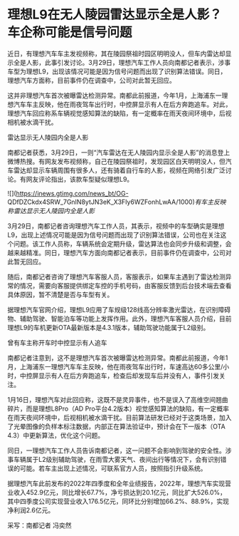 # 理想L9在无人陵园雷达显示全是人影？车企称可能是信号问题

近日，有理想汽车车主发视频称，其在陵园祭祖时园区明明没人，但车内雷达却显示全是人影，此事引发讨论。3月29日，理想汽车工作人员向南都记者表示，涉事车型为理想L9，出现该情况可能是因为信号问题而出现了识别算法错误。同日，理想汽车方面称，目前事件仍在调查中，公司对此暂无回应。

这并非理想汽车首次被曝雷达检测异常。南都此前报道，今年1月，上海浦东一理想汽车车主反映，他在雨夜驾车出行时，中控屏显示有人在后方奔跑追车。对此，理想汽车回应称系车辆视觉感知算法的缺陷，有一定概率在雨天夜间环境中，后视相机被水滴干扰。

雷达显示无人陵园内全是人影

南都记者获悉，3月29日，一则“汽车雷达在无人陵园内显示全是人影”的消息登上微博热搜。有网友发布视频称，自己在陵园祭祖时，发现园区白天明明没人，但汽车雷达却显示车辆周围有很多人，还有骑着自行车的人影，视频在网络引发广泛讨论。有网友评论指出，该款车型疑似理想L9。

![](https://inews.gtimg.com/news_bt/OG-
QDfDZCkdx4SRW_7GnIN8ytJN3eK_X3FIy6WZFonhLwAA/1000)_有车主反映称雷达显示无人陵园内全是人影_

3月29日，南都记者咨询理想汽车工作人员，其表示，视频中的车型确实是理想L9，出现上述情况可能是因为信号问题而出现了识别算法错误，公司也在关注这个问题。该工作人员称，车辆系统会定期升级，雷达算法也会同步升级和调整，会越来越精准。同日，理想汽车方面向南都记者表示，目前事件仍在调查中，公司对此暂无回应。

随后，南都记者咨询了理想汽车客服人员，客服表示，如果车主遇到了雷达检测异常的情况，需要向客服提供绑定车控的手机号码，由客服反馈到后台技术端去查看具体原因，暂不清楚是否与车型有关。

据理想汽车官网介绍，理想L9应用了车规级128线高分辨率激光雷达，在识别障碍物、辅助驾驶、智能泊车等功能上发挥作用。此外，理想汽车客服人员介绍，目前理想L9的车机更新OTA最新版本是4.3.1版本，辅助驾驶功能属于L2级别。

曾有车主称开车时中控显示有人追车

南都记者注意到，这不是理想汽车首次被曝雷达检测异常。南都此前报道，今年1月，上海浦东一理想汽车车主反映，他在雨夜驾车出行时，车速高达60多公里/小时，中控屏显示有人在后方奔跑追车，检查后却发现车后并没有人，事件引发关注。

1月16日，理想汽车对此回应称，这既不是灵异事件，也不是误入了高维空间翘曲碎片，而是理想L8Pro（AD
Pro平台4.2版本）视觉感知算法的缺陷，有一定概率在雨天夜间环境中，后视相机被水滴干扰。目前算法研发已经对于这类场景，加入了光晕图像的负样本标注数据，内部正在算法验证中，预计会在下一版本（OTA
4.3）中更新算法，优化这个问题。

同日，一理想汽车工作人员告诉南都记者，这一问题不会影响到驾驶的安全性。涉事车辆属于L2级别辅助驾驶，在雨雪大雾天气、夜间出行等情况下，会有识别错误的可能。若车主出现上述情况，可联系官方人员，按照指引升级系统。

据理想汽车此前发布的2022年四季度和全年业绩报告，2022年，理想汽车实现营业收入452.9亿元，同比增长67.7%，净亏损达到20.1亿元，同比扩大526.0%，其中四季度公司实现营业收入176.5亿元，同环比分别增加66.2%、88.9%，实现净利润2.6亿元。

采写：南都记者 冯奕然

